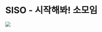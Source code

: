 # SISO - 시작해봐! 소모임
  <img src="https://img.shields.io/badge/java-007396?style=for-the-badge&logo=java&logoColor=white"> 
